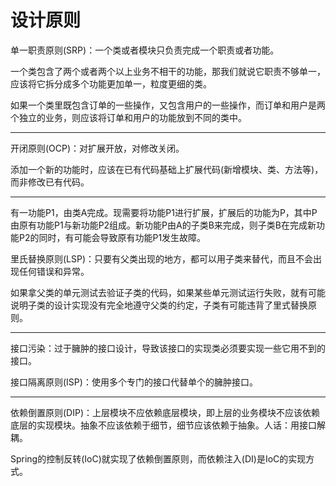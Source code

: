 # 设计原则

单一职责原则(SRP)：一个类或者模块只负责完成一个职责或者功能。

一个类包含了两个或者两个以上业务不相干的功能，那我们就说它职责不够单一，应该将它拆分成多个功能更加单一，粒度更细的类。

如果一个类里既包含订单的一些操作，又包含用户的一些操作，而订单和用户是两个独立的业务，则应该将订单和用户的功能放到不同的类中。

---

开闭原则(OCP)：对扩展开放，对修改关闭。

添加一个新的功能时，应该在已有代码基础上扩展代码(新增模块、类、方法等)，而非修改已有代码。

---

有一功能P1，由类A完成。现需要将功能P1进行扩展，扩展后的功能为P，其中P由原有功能P1与新功能P2组成。新功能P由A的子类B来完成，则子类B在完成新功能P2的同时，有可能会导致原有功能P1发生故障。

里氏替换原则(LSP)：只要有父类出现的地方，都可以用子类来替代，而且不会出现任何错误和异常。

如果拿父类的单元测试去验证子类的代码，如果某些单元测试运行失败，就有可能说明子类的设计实现没有完全地遵守父类的约定，子类有可能违背了里式替换原则。

---

接口污染：过于臃肿的接口设计，导致该接口的实现类必须要实现一些它用不到的接口。

接口隔离原则(ISP)：使用多个专门的接口代替单个的臃肿接口。

---

依赖倒置原则(DIP)：上层模块不应依赖底层模块，即上层的业务模块不应该依赖底层的实现模块。抽象不应该依赖于细节，细节应该依赖于抽象。人话：用接口解耦。

Spring的控制反转(IoC)就实现了依赖倒置原则，而依赖注入(DI)是IoC的实现方式。

